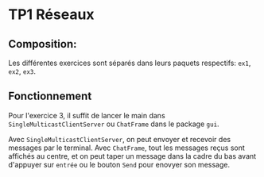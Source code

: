 # TP1 Réseaux

## Composition:
Les différentes exercices sont séparés dans leurs paquets respectifs: `ex1`, `ex2`, `ex3`.

## Fonctionnement

Pour l'exercice 3, il suffit de lancer le main dans `SingleMulticastClientServer` ou `ChatFrame` dans le package `gui`.

Avec `SingleMulticastClientServer`, on peut envoyer et recevoir des messages par le terminal.
Avec `ChatFrame`, tout les messages reçus sont affichés au centre, et on peut taper un message dans la cadre du bas avant d'appuyer sur `entrée` ou le bouton `Send` pour enovyer son message.